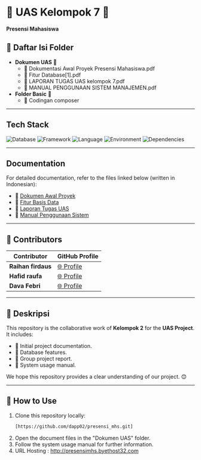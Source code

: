 # 🌟 UAS Kelompok 7 🌟
**Presensi Mahasiswa**
## 📂 Daftar Isi Folder
- **Dokumen UAS** 📄
  - 📘 Dokumentasi Awal Proyek Presensi Mahasiswa.pdf
  - 📙 Fitur Database[1].pdf
  - 📗 LAPORAN TUGAS UAS kelompok 7.pdf
  - 📕 MANUAL PENGGUNAAN SISTEM MANAJEMEN.pdf
- **Folder Basic** 📁
  - 🔧 Codingan composer

---

## Tech Stack
![Database](https://img.shields.io/badge/database-MySQL-green) ![Framework](https://img.shields.io/badge/framework-Yii2-blue) ![Language](https://img.shields.io/badge/language-PHP-blue) ![Environment](https://img.shields.io/badge/environment-XAMPP-orange) ![Dependencies](https://img.shields.io/badge/dependencies-Composer-yellow)

---

## Documentation
For detailed documentation, refer to the files linked below (written in Indonesian):

- 📘 [Dokumen Awal Proyek](#)
- 📙 [Fitur Basis Data](#)
- 📗 [Laporan Tugas UAS](#)
- 📕 [Manual Penggunaan Sistem](#)

---

## 🤝 Contributors
| Contributor       | GitHub Profile                                  |
|-------------------|------------------------------------------------|
| **Raihan firdaus**  | [🌐 Profile](https://github.com/hannnzu) |
| **Hafid raufa**      | [🌐 Profile](https://github.com/KOEMIN)    |
| **Dava Febri**      | [🌐 Profile](https://github.com/dapp02)    |

---

## 📝 Deskripsi
This repository is the collaborative work of **Kelompok 2** for the **UAS Project**. It includes:
- 📌 Initial project documentation.
- 📌 Database features.
- 📌 Group project report.
- 📌 System usage manual.

We hope this repository provides a clear understanding of our project. 😊

---

## 🚀 How to Use
1. Clone this repository locally:
   ```bash
   [https://github.com/dapp02/presensi_mhs.git]
   ```
2. Open the document files in the "Dokumen UAS" folder.
3. Follow the system usage manual for further information.
4. URL Hosting : http://presensimhs.byethost32.com
